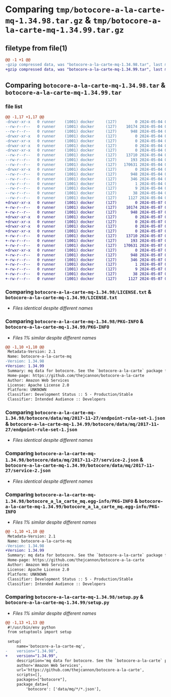 # Comparing `tmp/botocore-a-la-carte-mq-1.34.98.tar.gz` & `tmp/botocore-a-la-carte-mq-1.34.99.tar.gz`

## filetype from file(1)

```diff
@@ -1 +1 @@
-gzip compressed data, was "botocore-a-la-carte-mq-1.34.98.tar", last modified: Sat May  4 01:01:33 2024, max compression
+gzip compressed data, was "botocore-a-la-carte-mq-1.34.99.tar", last modified: Tue May  7 01:02:35 2024, max compression
```

## Comparing `botocore-a-la-carte-mq-1.34.98.tar` & `botocore-a-la-carte-mq-1.34.99.tar`

### file list

```diff
@@ -1,17 +1,17 @@
-drwxr-xr-x   0 runner    (1001) docker     (127)        0 2024-05-04 01:01:33.474199 botocore-a-la-carte-mq-1.34.98/
--rw-r--r--   0 runner    (1001) docker     (127)    10174 2024-05-04 01:01:33.000000 botocore-a-la-carte-mq-1.34.98/LICENSE.txt
--rw-r--r--   0 runner    (1001) docker     (127)      948 2024-05-04 01:01:33.470199 botocore-a-la-carte-mq-1.34.98/PKG-INFO
-drwxr-xr-x   0 runner    (1001) docker     (127)        0 2024-05-04 01:01:33.470199 botocore-a-la-carte-mq-1.34.98/botocore/
-drwxr-xr-x   0 runner    (1001) docker     (127)        0 2024-05-04 01:01:33.470199 botocore-a-la-carte-mq-1.34.98/botocore/data/
-drwxr-xr-x   0 runner    (1001) docker     (127)        0 2024-05-04 01:01:33.470199 botocore-a-la-carte-mq-1.34.98/botocore/data/mq/
-drwxr-xr-x   0 runner    (1001) docker     (127)        0 2024-05-04 01:01:33.470199 botocore-a-la-carte-mq-1.34.98/botocore/data/mq/2017-11-27/
--rw-r--r--   0 runner    (1001) docker     (127)    13710 2024-05-04 01:01:11.000000 botocore-a-la-carte-mq-1.34.98/botocore/data/mq/2017-11-27/endpoint-rule-set-1.json
--rw-r--r--   0 runner    (1001) docker     (127)      193 2024-05-04 01:01:11.000000 botocore-a-la-carte-mq-1.34.98/botocore/data/mq/2017-11-27/paginators-1.json
--rw-r--r--   0 runner    (1001) docker     (127)   170631 2024-05-04 01:01:11.000000 botocore-a-la-carte-mq-1.34.98/botocore/data/mq/2017-11-27/service-2.json
-drwxr-xr-x   0 runner    (1001) docker     (127)        0 2024-05-04 01:01:33.470199 botocore-a-la-carte-mq-1.34.98/botocore_a_la_carte_mq.egg-info/
--rw-r--r--   0 runner    (1001) docker     (127)      948 2024-05-04 01:01:33.000000 botocore-a-la-carte-mq-1.34.98/botocore_a_la_carte_mq.egg-info/PKG-INFO
--rw-r--r--   0 runner    (1001) docker     (127)      346 2024-05-04 01:01:33.000000 botocore-a-la-carte-mq-1.34.98/botocore_a_la_carte_mq.egg-info/SOURCES.txt
--rw-r--r--   0 runner    (1001) docker     (127)        1 2024-05-04 01:01:33.000000 botocore-a-la-carte-mq-1.34.98/botocore_a_la_carte_mq.egg-info/dependency_links.txt
--rw-r--r--   0 runner    (1001) docker     (127)        9 2024-05-04 01:01:33.000000 botocore-a-la-carte-mq-1.34.98/botocore_a_la_carte_mq.egg-info/top_level.txt
--rw-r--r--   0 runner    (1001) docker     (127)       38 2024-05-04 01:01:33.474199 botocore-a-la-carte-mq-1.34.98/setup.cfg
--rw-r--r--   0 runner    (1001) docker     (127)     1127 2024-05-04 01:01:33.000000 botocore-a-la-carte-mq-1.34.98/setup.py
+drwxr-xr-x   0 runner    (1001) docker     (127)        0 2024-05-07 01:02:35.512094 botocore-a-la-carte-mq-1.34.99/
+-rw-r--r--   0 runner    (1001) docker     (127)    10174 2024-05-07 01:02:35.000000 botocore-a-la-carte-mq-1.34.99/LICENSE.txt
+-rw-r--r--   0 runner    (1001) docker     (127)      948 2024-05-07 01:02:35.512094 botocore-a-la-carte-mq-1.34.99/PKG-INFO
+drwxr-xr-x   0 runner    (1001) docker     (127)        0 2024-05-07 01:02:35.508094 botocore-a-la-carte-mq-1.34.99/botocore/
+drwxr-xr-x   0 runner    (1001) docker     (127)        0 2024-05-07 01:02:35.508094 botocore-a-la-carte-mq-1.34.99/botocore/data/
+drwxr-xr-x   0 runner    (1001) docker     (127)        0 2024-05-07 01:02:35.508094 botocore-a-la-carte-mq-1.34.99/botocore/data/mq/
+drwxr-xr-x   0 runner    (1001) docker     (127)        0 2024-05-07 01:02:35.512094 botocore-a-la-carte-mq-1.34.99/botocore/data/mq/2017-11-27/
+-rw-r--r--   0 runner    (1001) docker     (127)    13710 2024-05-07 01:02:11.000000 botocore-a-la-carte-mq-1.34.99/botocore/data/mq/2017-11-27/endpoint-rule-set-1.json
+-rw-r--r--   0 runner    (1001) docker     (127)      193 2024-05-07 01:02:11.000000 botocore-a-la-carte-mq-1.34.99/botocore/data/mq/2017-11-27/paginators-1.json
+-rw-r--r--   0 runner    (1001) docker     (127)   170631 2024-05-07 01:02:11.000000 botocore-a-la-carte-mq-1.34.99/botocore/data/mq/2017-11-27/service-2.json
+drwxr-xr-x   0 runner    (1001) docker     (127)        0 2024-05-07 01:02:35.512094 botocore-a-la-carte-mq-1.34.99/botocore_a_la_carte_mq.egg-info/
+-rw-r--r--   0 runner    (1001) docker     (127)      948 2024-05-07 01:02:35.000000 botocore-a-la-carte-mq-1.34.99/botocore_a_la_carte_mq.egg-info/PKG-INFO
+-rw-r--r--   0 runner    (1001) docker     (127)      346 2024-05-07 01:02:35.000000 botocore-a-la-carte-mq-1.34.99/botocore_a_la_carte_mq.egg-info/SOURCES.txt
+-rw-r--r--   0 runner    (1001) docker     (127)        1 2024-05-07 01:02:35.000000 botocore-a-la-carte-mq-1.34.99/botocore_a_la_carte_mq.egg-info/dependency_links.txt
+-rw-r--r--   0 runner    (1001) docker     (127)        9 2024-05-07 01:02:35.000000 botocore-a-la-carte-mq-1.34.99/botocore_a_la_carte_mq.egg-info/top_level.txt
+-rw-r--r--   0 runner    (1001) docker     (127)       38 2024-05-07 01:02:35.512094 botocore-a-la-carte-mq-1.34.99/setup.cfg
+-rw-r--r--   0 runner    (1001) docker     (127)     1127 2024-05-07 01:02:35.000000 botocore-a-la-carte-mq-1.34.99/setup.py
```

### Comparing `botocore-a-la-carte-mq-1.34.98/LICENSE.txt` & `botocore-a-la-carte-mq-1.34.99/LICENSE.txt`

 * *Files identical despite different names*

### Comparing `botocore-a-la-carte-mq-1.34.98/PKG-INFO` & `botocore-a-la-carte-mq-1.34.99/PKG-INFO`

 * *Files 1% similar despite different names*

```diff
@@ -1,10 +1,10 @@
 Metadata-Version: 2.1
 Name: botocore-a-la-carte-mq
-Version: 1.34.98
+Version: 1.34.99
 Summary: mq data for botocore. See the `botocore-a-la-carte` package for more info.
 Home-page: https://github.com/thejcannon/botocore-a-la-carte
 Author: Amazon Web Services
 License: Apache License 2.0
 Platform: UNKNOWN
 Classifier: Development Status :: 5 - Production/Stable
 Classifier: Intended Audience :: Developers
```

### Comparing `botocore-a-la-carte-mq-1.34.98/botocore/data/mq/2017-11-27/endpoint-rule-set-1.json` & `botocore-a-la-carte-mq-1.34.99/botocore/data/mq/2017-11-27/endpoint-rule-set-1.json`

 * *Files identical despite different names*

### Comparing `botocore-a-la-carte-mq-1.34.98/botocore/data/mq/2017-11-27/service-2.json` & `botocore-a-la-carte-mq-1.34.99/botocore/data/mq/2017-11-27/service-2.json`

 * *Files identical despite different names*

### Comparing `botocore-a-la-carte-mq-1.34.98/botocore_a_la_carte_mq.egg-info/PKG-INFO` & `botocore-a-la-carte-mq-1.34.99/botocore_a_la_carte_mq.egg-info/PKG-INFO`

 * *Files 1% similar despite different names*

```diff
@@ -1,10 +1,10 @@
 Metadata-Version: 2.1
 Name: botocore-a-la-carte-mq
-Version: 1.34.98
+Version: 1.34.99
 Summary: mq data for botocore. See the `botocore-a-la-carte` package for more info.
 Home-page: https://github.com/thejcannon/botocore-a-la-carte
 Author: Amazon Web Services
 License: Apache License 2.0
 Platform: UNKNOWN
 Classifier: Development Status :: 5 - Production/Stable
 Classifier: Intended Audience :: Developers
```

### Comparing `botocore-a-la-carte-mq-1.34.98/setup.py` & `botocore-a-la-carte-mq-1.34.99/setup.py`

 * *Files 1% similar despite different names*

```diff
@@ -1,13 +1,13 @@
 #!/usr/bin/env python
 from setuptools import setup
 
 setup(
     name='botocore-a-la-carte-mq',
-    version="1.34.98",
+    version="1.34.99",
     description='mq data for botocore. See the `botocore-a-la-carte` package for more info.',
     author='Amazon Web Services',
     url='https://github.com/thejcannon/botocore-a-la-carte',
     scripts=[],
     packages=["botocore"],
     package_data={
         'botocore': ['data/mq/*/*.json'],
```

